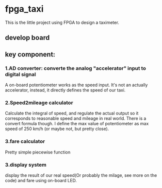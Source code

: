 # fpga_taxi

This is the little project using FPGA to design a taximeter.
## develop board

## key component:
### 1.AD converter: converte the analog "accelerator" input to digital signal
A on-board potentiometer works as the speed input. It's not an actually accelerator, instead, it directly defines the speed of our taxi.
### 2.Speed2mileage calculator
Calculate the integral of speed, and regulate the actual output so it corresponds to reasonable speed and mileage in real world.
There is a convert formula though. I define the max value of potentiometer as max speed of 250 km/h (or maybe not, but pretty close).
### 3.fare calculator
Pretty simple piecewise function
### 3.display system
display the result of our real speed(Or probably the milage, see more on the code) and fare using on-board LED.
